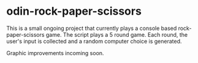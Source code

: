 # odin-rock-paper-scissors
This is a small ongoing project that currently plays a console based rock-paper-scissors game.
The script plays a 5 round game. Each round, the user's input is collected and a random computer choice is generated.

Graphic improvements incoming soon.